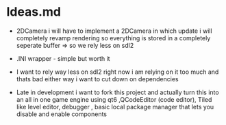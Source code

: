 # Ideas.md

- 2DCamera i will have to implement a 2DCamera in which update i will completely revamp rendering so everything is stored in a completely seperate buffer => so we rely less on sdl2

- .INI wrapper - simple but worth it

- I want to rely way less on sdl2 right now i am relying on it too much and thats bad either way i want to cut down on dependencies 

- Late in development i want to fork this project and actually turn this into an all in one game engine using qt6 ,QCodeEditor (code editor), Tiled like level editor, debugger , basic local package manager that lets you disable and enable components

